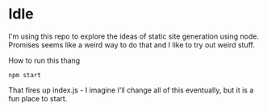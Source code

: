 # Idle

I'm using this repo to explore the ideas of static site generation using node. Promises seems like a weird way to do that and I like to try out weird stuff.

How to run this thang
```
npm start
```
That fires up index.js - I imagine I'll change all of this eventually, but it is a fun place to start.
